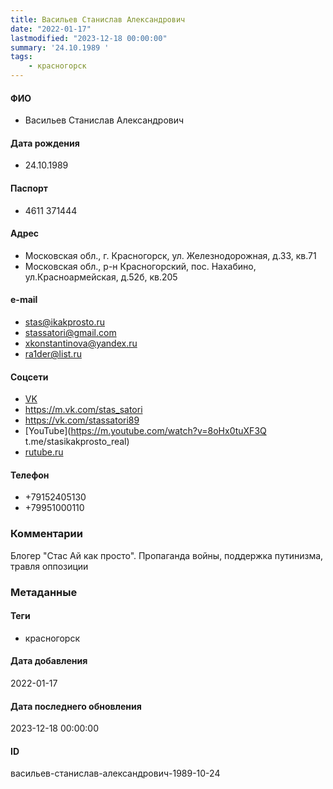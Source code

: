 ```yaml
---
title: Васильев Станислав Александрович
date: "2022-01-17"
lastmodified: "2023-12-18 00:00:00"
summary: '24.10.1989 '
tags: 
    - красногорск
---
```

<!--# pp1-->
<!--## Фигурант-->
<!--### Личные данные-->
#### ФИО
- Васильев Станислав Александрович
#### Дата рождения
- 24.10.1989
#### Паспорт
- 4611 371444
#### Адрес
- Московская обл., г. Красногорск, ул. Железнодорожная, д.33, кв.71
- Московская обл., р-н Красногорский, пос. Нахабино, ул.Красноармейская, д.52б, кв.205
#### e-mail
- stas@ikakprosto.ru
- stassatori@gmail.com
- xkonstantinova@yandex.ru
- ra1der@list.ru
#### Соцсети
- [VK](https://vk.com/ikakprosto)
- https://m.vk.com/stas_satori
- https://vk.com/stassatori89
- [YouTube](https://m.youtube.com/watch?v=8oHx0tuXF3Q t.me/stasikakprosto_real)
- [rutube.ru](https://rutube.ru/channel/21014334/)
#### Телефон
- +79152405130
- +79951000110
### Комментарии
Блогер "Стас Ай как просто". Пропаганда войны, поддержка путинизма, травля оппозиции
### Метаданные
#### Теги
- красногорск
#### Дата добавления
2022-01-17
#### Дата последнего обновления
2023-12-18 00:00:00
#### ID
васильев-станислав-александрович-1989-10-24
<!--## END;-->
